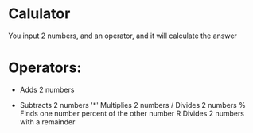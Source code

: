 # Calulator
You input 2 numbers, and an operator, and it will calculate the answer

# Operators:
+ Adds 2 numbers
- Subtracts 2 numbers
'*' Multiplies 2 numbers
/ Divides 2 numbers
% Finds one number percent of the other number
R Divides 2 numbers with a remainder

